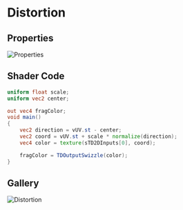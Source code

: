 # Distortion

## Properties
![Properties](https://user-images.githubusercontent.com/21966381/115397266-df10b780-a220-11eb-8f15-193b45f663cf.JPG)

## Shader Code

```glsl
uniform float scale;
uniform vec2 center;

out vec4 fragColor;
void main()
{
    vec2 direction = vUV.st - center;
    vec2 coord = vUV.st + scale * normalize(direction);
    vec4 color = texture(sTD2DInputs[0], coord);

    fragColor = TDOutputSwizzle(color);
}
```

## Gallery

![Distortion](https://user-images.githubusercontent.com/21966381/115664727-2c09a080-a37d-11eb-91c2-5f72e1b04158.jpg)
